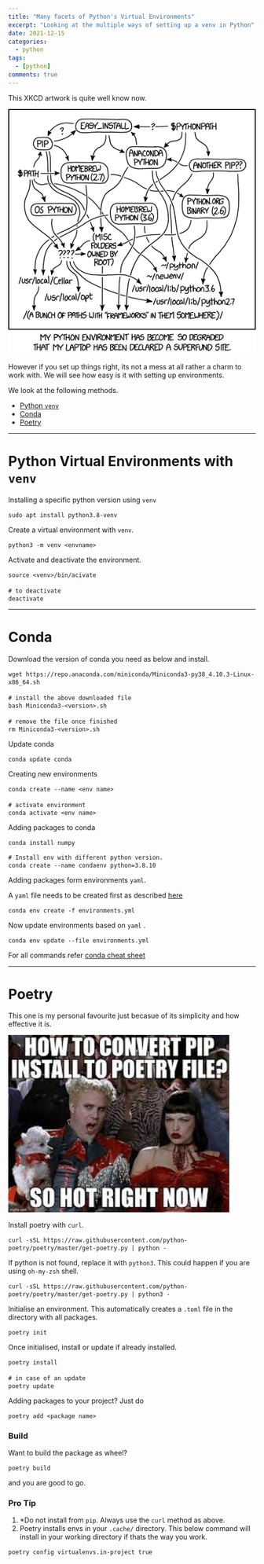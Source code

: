 ```yaml
---
title: "Many facets of Python's Virtual Environments"
excerpt: "Looking at the multiple ways of setting up a venv in Python"
date: 2021-12-15
categories:
  - python
tags:
  - [python]
comments: true
---
```

This XKCD artwork is quite well know now. 

<img src="/assets/images/2021-12-15-Many-faces-of-python-venvs_files/python_environment.png" alt="eval" width="650"/> 

However if you set up things right, its not a mess at all rather a charm to work with. We will see how easy is it with setting up environments. 

We look at the following methods. 
- [Python `venv`](#venv)
- [Conda](#conda)
- [Poetry](#poetry)

--- 
# Python Virtual Environments with `venv`
Installing a specific python version using `venv`

```shell
sudo apt install python3.8-venv    
```

Create a virtual environment with `venv`. 

```shell
python3 -m venv <envname>
```

Activate and deactivate the environment. 
```shell
source <venv>/bin/acivate

# to deactivate
deactivate
```
---
# Conda
Download the version of conda you need as below and install. 

```shell
wget https://repo.anaconda.com/miniconda/Miniconda3-py38_4.10.3-Linux-x86_64.sh

# install the above downloaded file
bash Miniconda3-<version>.sh

# remove the file once finished
rm Miniconda3-<version>.sh
```

Update conda
```shell
conda update conda
```

Creating new environments
```shell
conda create --name <env name>

# activate environment
conda activate <env name>
```

Adding packages to conda
```shell
conda install numpy
```

```
# Install env with different python version. 
conda create --name condaenv python=3.8.10
```

Adding packages form environments `yaml`. 

A `yaml` file needs to be created first as described [here](https://docs.conda.io/projects/conda/en/latest/user-guide/tasks/manage-environments.html#create-env-file-manually)

```
conda env create -f environments.yml
```

Now update environments based on `yaml` .
```
conda env update --file environments.yml
```



For all commands refer [conda cheat sheet](https://docs.conda.io/projects/conda/en/latest/user-guide/cheatsheet.html)

---

# Poetry
This one is my personal favourite just becasue of its simplicity and how effective it is. 

<img src="/assets/images/2021-12-15-Many-faces-of-python-venvs_files/poetry_isin.png" alt="eval" width="450"/> 


Install poetry with `curl`. 

```shell
curl -sSL https://raw.githubusercontent.com/python-poetry/poetry/master/get-poetry.py | python -
```

If python is not found, replace it with `python3`. This could happen if you are using `oh-my-zsh` shell.
```shell
curl -sSL https://raw.githubusercontent.com/python-poetry/poetry/master/get-poetry.py | python3 -
```

Initialise an environment. This automatically creates a `.toml` file in the directory with all packages. 
```
poetry init
```

Once initialised, install or update if already installed. 
```
poetry install

# in case of an update
poetry update
```

Adding packages to your project? Just do 
```
poetry add <package name>
```

### Build
Want to build the package as wheel? 
```
poetry build
```
and you are good to go. 


### Pro Tip
1. *Do not install from `pip`. Always use the `curl` method as above. 
2. Poetry installs envs in your `.cache/` directory. This below command will install in your working directory if thats the way you work. 

```
poetry config virtualenvs.in-project true
```
